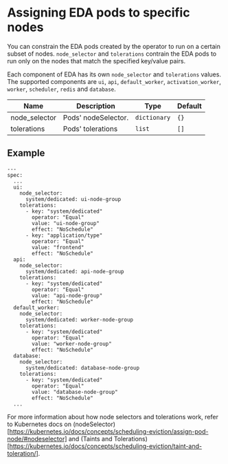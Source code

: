 # Assigning EDA pods to specific nodes

You can constrain the EDA pods created by the operator to run on a certain subset of nodes. `node_selector` and `tolerations` contrain the EDA pods to run only on the nodes that match the specified key/value pairs. 

Each component of EDA has its own `node_selector` and `tolerations` values. The supported components are `ui`, `api`, `default_worker`, `activation_worker`, `worker`, `scheduler`, `redis` and `database`.

|Name   | Description | Type | Default |
|---|---|---|---|
| node_selector  | Pods' nodeSelector.  | `dictionary`  | `{}`  |
| tolerations  | Pods' tolerations  | `list`  | `[]`  |

## Example

```
---
spec:
  ...
  ui:
    node_selector:
      system/dedicated: ui-node-group
    tolerations:
      - key: "system/dedicated"
        operator: "Equal"
        value: "ui-node-group"
        effect: "NoSchedule"
      - key: "application/type"
        operator: "Equal"
        value: "frontend"
        effect: "NoSchedule"
  api:
    node_selector:
      system/dedicated: api-node-group
    tolerations:
      - key: "system/dedicated"
        operator: "Equal"
        value: "api-node-group"
        effect: "NoSchedule"
  default_worker:
    node_selector:
      system/dedicated: worker-node-group
    tolerations:
      - key: "system/dedicated"
        operator: "Equal"
        value: "worker-node-group"
        effect: "NoSchedule"
  database:
    node_selector:
      system/dedicated: database-node-group
    tolerations:
      - key: "system/dedicated"
        operator: "Equal"
        value: "database-node-group"
        effect: "NoSchedule"
  ...
  ```

  For more information about how node selectors and tolerations work, refer to Kubernetes docs on (nodeSelector)[https://kubernetes.io/docs/concepts/scheduling-eviction/assign-pod-node/#nodeselector] and (Taints and Tolerations)[https://kubernetes.io/docs/concepts/scheduling-eviction/taint-and-toleration/].